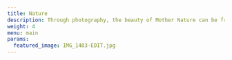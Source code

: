 ```yaml
---
title: Nature
description: Through photography, the beauty of Mother Nature can be frozen in time. This category celebrates the magic of our planet and beyond — from the immensity of the great outdoors, to miraculous moments in your own backyard.
weight: 4
menu: main
params:
  featured_image: IMG_1403-EDIT.jpg
---
```

